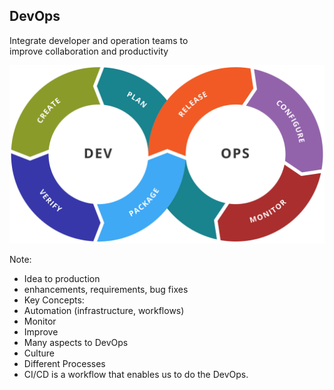 ## DevOps

Integrate developer and operation teams to <br/>
improve collaboration and productivity

![DevOps](/img/intro-devops.svg) <!-- .element: style="border:0;background-color:inherit;margin-top:0;height:8em;margin-bottom:-3em" -->

Note:

* Idea to production
 * enhancements, requirements, bug fixes
* Key Concepts:
 * Automation (infrastructure, workflows)
 * Monitor
 * Improve
* Many aspects to DevOps
 * Culture
 * Different Processes
* CI/CD is a workflow that enables us to do the DevOps.

